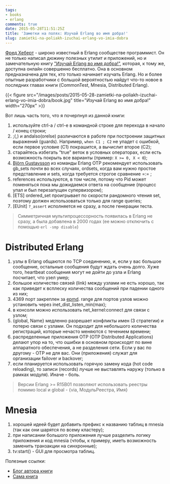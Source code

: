 ```yaml
---
tags:
- books
- erlang
comments: true
date: 2015-05-28T11:51:25Z
title: 'Заметки на полях: Изучай Erlang во имя добра!'
slug: zamietki-na-poliakh-izuchai-erlang-vo-imia-dobra
---
```


[Фред Хеберт](https://github.com/ferd) - широко известный в Erlang сообществе
программист. Он не только написал дюжину полезных утилит и приложений, но и
замечательную книгу ["Изучай Erlang во имя добра!"][1], которая, к тому же,
доступна онлайн совершенно бесплатно. Она в основном предназначена для тех, кто
только начинает изучать Erlang. Но и более опытные разработчики с большой
вероятностью найдут что-то новое в последних главах книги (CommonTest, Mnesia,
Distributed Erlang).

<!--more-->

{{< figure src="/images/posts/2015-05-28-zamietki-na-poliakh-izuchai-erlang-vo-imia-dobra/book.jpg" title="Изучай Erlang во имя добра!" width="270px" >}}

Вот лишь часть того, что я почерпнул из данной книги:

1. используйте ctrl-a / ctrl-e в командной строке для перехода в начало / конец строки;
2. ;(,) и andalso(orelse) различаются в работе при построении защитных выражений (guards). Например, `when C1 ; C2` не упадет с ошибкой, если первое условие (C1) покрашится, а вычислит второе (C2);
3. старайтесь избегать “true" веток в условных операторах, если есть возможность покрыть все варианты (пример: `X >= 0, X < 0`);
4. [Björn Gustavsson](http://www.erlang.se/~bjorn/) из команды Erlang OTP рекомендует использовать gb_sets почти во всех случаях, ordsets, когда вам нужно простое представление и sets, когда требуется строгое сравнение =:= ;
5. references используются, в том числе, потому что Pid может поменяться пока мы дожидаемся ответа на сообщение (процесс упал и был перезапущен супервизором);
6. [ETS] ordered_set проигрывает по скорости рандомного чтения set, поэтому должен использоваться только для range queries;
7. [EUnit] `?_assert` исполняется не сразу, а после генерации теста.

> Симметричная мультипроцессорность появилась в Erlang не сразу, а была добавлена в 2000 годах (ее можно отключить с помощью `erl -smp disable`)

Distributed Erlang
==================

1. узлы в Erlang общаются по TCP соединению, и, если у вас большое сообщение, остальные сообщения будут ждать очень долго. Хуже того, heartbeat сообщения могут не дойти до узла и Erlang посчитает, что узел умер;
2. большое количество связей (link) между узлами не есть хорошо, так как приведет к всплеску количества сообщений при падении одного из них;
3. 4369 порт закреплен за [epmd](http://www.erlang.org/doc/man/epmd.html). range для портов узлов можно установить через inet_dist_listen_min(max);
4. в консоли можно использовать net_kernel:connect для связи с узлом;
5. {global, Name} медленно разрешает конфликты имен (3 стратегии) и потерю связи с узлами. Он подходит для небольшого количества регистраций, которые нечасто меняются с течением времени;
6. распределенные приложения OTP (OTP Distributed Applications) делают упор на то, что ошибки в основном происходят по вине аппаратного обеспечения, а не разделения сети. Если у вас по другому - OTP не для вас. Они (приложения) служат для организации failover и backover;
7. если планируется использовать горячую замену кода (hot code reloading), то записи (records) лучше не выставлять наружу (только в рамках модуля). Иначе - боль.

> Версии Erlang >= R15B01 позволяют использовать реестры помимо local и global - {via, МодульРеестра, Имя}

Mnesia
======

1. хорошей идеей будет добавить префикс к названию таблиц в mnesia (так как они шарятся по всему кластеру);
2. при написании большого приложения лучше разделить логику приложения и код mnesia (чтобы, к примеру, иметь возможность заменить транзакции на синхронные);
3. tv:start() - GUI для просмотра таблиц.

Полезные ссылки:

- [Блог автора книги](http://ferd.ca/)
- [Сама книга](http://learnyousomeerlang.com/)

[1]: http://www.ozon.ru/context/detail/id/28953563/?partner=akalyaev
